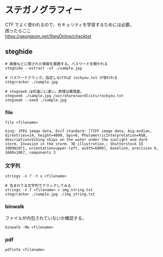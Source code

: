 # ステガノグラフィー

CTF でよく使われるので、セキュリティを学習するためには必要。  
困ったらここ  
https://georgeom.net/StegOnline/checklist

## steghide

```shell
# 画像などに隠された情報を展開する。パスワードを聞かれる
steghide --extract -sf ./sample.jpg

# パスワードクラック。指定しなければ rockyou.txt が使われる
stegcracker ./sample.jpg

# stegseek は桁違いに速い。原理は要調査。
stegseek ./sample.jpg /usr/share/wordlists/rockyou.txt
stegseek --seed ./sample.jpg
```

### file

```shell
file <filename>

king: JPEG image data, Exif standard: [TIFF image data, big-endian, direntries=14, height=4000, bps=0, PhotometricInterpretation=RGB, description=Viking ships on the water under the sunlight and dark storm. Invasion in the storm. 3D illustration.; Shutterstock ID 100901071, orientation=upper-left, width=6000], baseline, precision 8, 1600x1067, components 3
```

### 文字列

```shell
strings -n 7 -t x <filename>
```

```shell
# 含まれてる文字列でクラックしてみる
strings -n 7 <filename> > img_string.txt
stegcracker ./sample.jpg ./img_string.txt
```

### binwalk

ファイルが内包されていないか確認する。

```shell
binwalk -Me <filename>
```

### pdf

```shell
pdfinfo <filename>
```
